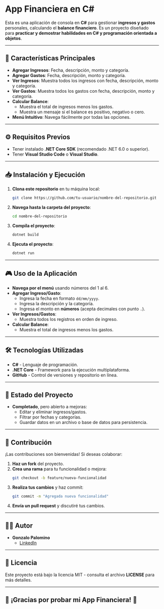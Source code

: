# App Financiera en C#

Esta es una aplicación de consola en **C#** para gestionar **ingresos y gastos** personales, calculando el **balance financiero**. Es un proyecto diseñado para **practicar y demostrar habilidades en C# y programación orientada a objetos**.

---

## 🚀 **Características Principales**

- **Agregar Ingresos**: Fecha, descripción, monto y categoría.
- **Agregar Gastos**: Fecha, descripción, monto y categoría.
- **Ver Ingresos**: Muestra todos los ingresos con fecha, descripción, monto y categoría.
- **Ver Gastos**: Muestra todos los gastos con fecha, descripción, monto y categoría.
- **Calcular Balance**:
  - Muestra el total de ingresos menos los gastos.
  - Muestra un mensaje si el balance es positivo, negativo o cero.
- **Menú Intuitivo**: Navega fácilmente por todas las opciones.

---

## ⚙️ **Requisitos Previos**

- Tener instalado **.NET Core SDK** (recomendado .NET 6.0 o superior).
- Tener **Visual Studio Code** o **Visual Studio**.

---

## 📥 **Instalación y Ejecución**

1. **Clona este repositorio** en tu máquina local:
    ```bash
    git clone https://github.com/tu-usuario/nombre-del-repositorio.git
    ```
2. **Navega hasta la carpeta del proyecto**:
    ```bash
    cd nombre-del-repositorio
    ```
3. **Compila el proyecto**:
    ```bash
    dotnet build
    ```
4. **Ejecuta el proyecto**:
    ```bash
    dotnet run
    ```

---

## 🎮 **Uso de la Aplicación**

- **Navega por el menú** usando números del 1 al 6.
- **Agregar Ingreso/Gasto**: 
  - Ingresa la fecha en formato `dd/mm/yyyy`.
  - Ingresa la descripción y la categoría.
  - Ingresa el monto en **números** (acepta decimales con punto `.`).
- **Ver Ingresos/Gastos**: 
  - Muestra todos los registros en orden de ingreso.
- **Calcular Balance**: 
  - Muestra el total de ingresos menos los gastos.

---

## 🛠️ **Tecnologías Utilizadas**

- **C#** - Lenguaje de programación.
- **.NET Core** - Framework para la ejecución multiplataforma.
- **GitHub** - Control de versiones y repositorio en línea.

---

## 🚧 **Estado del Proyecto**

- **Completado**, pero abierto a mejoras:
  - Editar y eliminar ingresos/gastos.
  - Filtrar por fechas y categorías.
  - Guardar datos en un archivo o base de datos para persistencia.

---

## 🤝 **Contribución**

¡Las contribuciones son bienvenidas! Si deseas colaborar:
1. **Haz un fork** del proyecto.
2. **Crea una rama** para tu funcionalidad o mejora:
    ```bash
    git checkout -b feature/nueva-funcionalidad
    ```
3. **Realiza tus cambios** y haz commit:
    ```bash
    git commit -m "Agregada nueva funcionalidad"
    ```
4. **Envía un pull request** y discutiré tus cambios.

---

## 🧑‍💻 **Autor**

- **Gonzalo Palomino**  
  - [LinkedIn](https://www.linkedin.com/in/gpalominotorres)

---

## 📄 **Licencia**

Este proyecto está bajo la licencia MIT - consulta el archivo **LICENSE** para más detalles.

---

## 🎉 **¡Gracias por probar mi App Financiera!** 🎉
